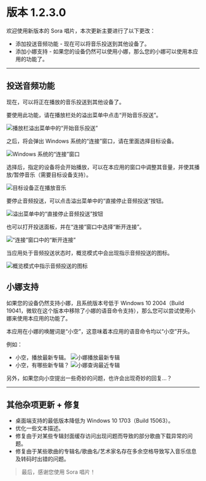 # 版本 1.2.3.0

欢迎使用新版本的 Sora 唱片，本次更新主要进行了以下更改：

- 添加投送音频功能 - 现在可以将音乐投送到其他设备了。
- 添加小娜支持 - 如果您的设备仍然可以使用小娜，那么您的小娜可以使用本应用的功能了。

---

## 投送音频功能

现在，可以将正在播放的音乐投送到其他设备了。

要使用此功能，请在播放栏处的溢出菜单中点击“开始音乐投送”。

![播放栏溢出菜单中的“开始音乐投送”](1.png)

之后，将会弹出 Windows 系统的“连接”窗口，请在里面选择目标设备。

![Windows 系统的“连接”窗口](2.png)

选择后，指定的设备将会开始播放，可以在本应用的窗口中调整其音量，并使其播放/暂停音乐（需要目标设备支持）。

![目标设备正在播放音乐](3.png)

要停止音频投送，可以点击溢出菜单中的“直接停止音频投送”按钮。

![溢出菜单中的“直接停止音频投送”按钮](4.png)

也可以打开投送面板，并在“连接”窗口中选择“断开连接”。

![“连接”窗口中的“断开连接”](5.png)

当应用处于音频投送状态时，概览模式中会出现指示音频投送的图标。

![概览模式中指示音频投送的图标](6.png)

## 小娜支持

如果您的设备仍然支持小娜，且系统版本号低于 Windows 10 2004（Build 19041，微软在这个版本中移除了小娜的语音命令支持），那么您可以尝试使用小娜来使用本应用的功能了。

本应用在小娜的唤醒词是“小空”，这意味着本应用的语音命令均以“小空”开头。

例如：

- 小空，播放最新专辑。 
  ![小娜播放最新专辑](7.png)
- 小空，有哪些新专辑？
  ![小娜查询最近专辑](8.png)

另外，如果您向小空提出一些奇妙的问题，也许会出现奇妙的回复...？

---

## 其他杂项更新 + 修复

- 桌面端支持的最低版本降低为 Windows 10 1703（Build 15063）。
- 优化一些文本描述。
- 修复由于对某些专辑封面缓存访问出现问题而导致的部分歌曲下载异常的问题。
- 修复由于某些歌曲的专辑名/歌曲名/艺术家名存在多余空格导致写入音乐信息及转码时出错的问题。

> 最后，感谢您使用 Sora 唱片！